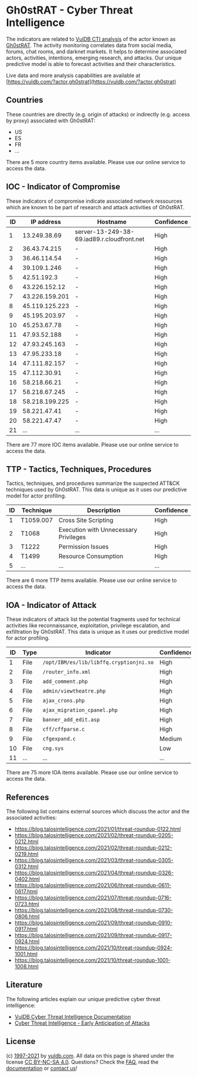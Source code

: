 # Gh0stRAT - Cyber Threat Intelligence

The indicators are related to [VulDB CTI analysis](https://vuldb.com/?kb.cti) of the actor known as [Gh0stRAT](https://vuldb.com/?actor.gh0strat). The activity monitoring correlates data from social media, forums, chat rooms, and darknet markets. It helps to determine associated actors, activities, intentions, emerging research, and attacks. Our unique predictive model is able to forecast activities and their characteristics.

Live data and more analysis capabilities are available at [https://vuldb.com/?actor.gh0strat](https://vuldb.com/?actor.gh0strat)

## Countries

These countries are directly (e.g. origin of attacks) or indirectly (e.g. access by proxy) associated with Gh0stRAT:

* US
* ES
* FR
* ...

There are 5 more country items available. Please use our online service to access the data.

## IOC - Indicator of Compromise

These indicators of compromise indicate associated network ressources which are known to be part of research and attack activities of Gh0stRAT.

ID | IP address | Hostname | Confidence
-- | ---------- | -------- | ----------
1 | 13.249.38.69 | server-13-249-38-69.iad89.r.cloudfront.net | High
2 | 36.43.74.215 | - | High
3 | 36.46.114.54 | - | High
4 | 39.109.1.246 | - | High
5 | 42.51.192.3 | - | High
6 | 43.226.152.12 | - | High
7 | 43.226.159.201 | - | High
8 | 45.119.125.223 | - | High
9 | 45.195.203.97 | - | High
10 | 45.253.67.78 | - | High
11 | 47.93.52.188 | - | High
12 | 47.93.245.163 | - | High
13 | 47.95.233.18 | - | High
14 | 47.111.82.157 | - | High
15 | 47.112.30.91 | - | High
16 | 58.218.66.21 | - | High
17 | 58.218.67.245 | - | High
18 | 58.218.199.225 | - | High
19 | 58.221.47.41 | - | High
20 | 58.221.47.47 | - | High
21 | ... | ... | ...

There are 77 more IOC items available. Please use our online service to access the data.

## TTP - Tactics, Techniques, Procedures

Tactics, techniques, and procedures summarize the suspected ATT&CK techniques used by Gh0stRAT. This data is unique as it uses our predictive model for actor profiling.

ID | Technique | Description | Confidence
-- | --------- | ----------- | ----------
1 | T1059.007 | Cross Site Scripting | High
2 | T1068 | Execution with Unnecessary Privileges | High
3 | T1222 | Permission Issues | High
4 | T1499 | Resource Consumption | High
5 | ... | ... | ...

There are 6 more TTP items available. Please use our online service to access the data.

## IOA - Indicator of Attack

These indicators of attack list the potential fragments used for technical activities like reconnaissance, exploitation, privilege escalation, and exfiltration by Gh0stRAT. This data is unique as it uses our predictive model for actor profiling.

ID | Type | Indicator | Confidence
-- | ---- | --------- | ----------
1 | File | `/opt/IBM/es/lib/libffq.cryptionjni.so` | High
2 | File | `/router_info.xml` | High
3 | File | `add_comment.php` | High
4 | File | `admin/viewtheatre.php` | High
5 | File | `ajax_crons.php` | High
6 | File | `ajax_migration_cpanel.php` | High
7 | File | `banner_add_edit.asp` | High
8 | File | `cff/cffparse.c` | High
9 | File | `cfgexpand.c` | Medium
10 | File | `cng.sys` | Low
11 | ... | ... | ...

There are 75 more IOA items available. Please use our online service to access the data.

## References

The following list contains external sources which discuss the actor and the associated activities:

* https://blog.talosintelligence.com/2021/01/threat-roundup-0122.html
* https://blog.talosintelligence.com/2021/02/threat-roundup-0205-0212.html
* https://blog.talosintelligence.com/2021/02/threat-roundup-0212-0219.html
* https://blog.talosintelligence.com/2021/03/threat-roundup-0305-0312.html
* https://blog.talosintelligence.com/2021/04/threat-roundup-0326-0402.html
* https://blog.talosintelligence.com/2021/06/threat-roundup-0611-0617.html
* https://blog.talosintelligence.com/2021/07/threat-roundup-0716-0723.html
* https://blog.talosintelligence.com/2021/08/threat-roundup-0730-0806.html
* https://blog.talosintelligence.com/2021/09/threat-roundup-0910-0917.html
* https://blog.talosintelligence.com/2021/09/threat-roundup-0917-0924.html
* https://blog.talosintelligence.com/2021/10/threat-roundup-0924-1001.html
* https://blog.talosintelligence.com/2021/10/threat-roundup-1001-1008.html

## Literature

The following articles explain our unique predictive cyber threat intelligence:

* [VulDB Cyber Threat Intelligence Documentation](https://vuldb.com/?kb.cti)
* [Cyber Threat Intelligence - Early Anticipation of Attacks](https://www.scip.ch/en/?labs.20201022)

## License

(c) [1997-2021](https://vuldb.com/?kb.changelog) by [vuldb.com](https://vuldb.com/?kb.about). All data on this page is shared under the license [CC BY-NC-SA 4.0](https://creativecommons.org/licenses/by-nc-sa/4.0/). Questions? Check the [FAQ](https://vuldb.com/?kb.faq), read the [documentation](https://vuldb.com/?kb) or [contact us](https://vuldb.com/?contact)!
